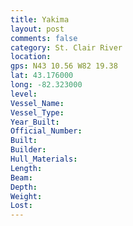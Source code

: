 ```yaml
---
title: Yakima
layout: post
comments: false
category: St. Clair River
location:
gps: N43 10.56 W82 19.38
lat: 43.176000
long: -82.323000
level:
Vessel_Name:
Vessel_Type:
Year_Built:
Official_Number:
Built:
Builder:
Hull_Materials:
Length:
Beam:
Depth:
Weight:
Lost:
---
```


